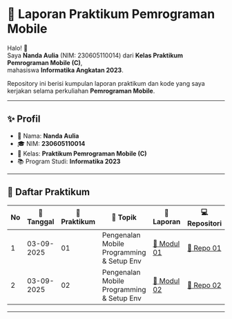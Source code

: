 # 📱 Laporan Praktikum Pemrograman Mobile

Halo! 👋  
Saya **Nanda Aulia** (NIM: 230605110014) dari **Kelas Praktikum Pemrograman Mobile (C)**,  
mahasiswa **Informatika Angkatan 2023**.  

Repository ini berisi kumpulan laporan praktikum dan kode yang saya kerjakan selama perkuliahan **Pemrograman Mobile**.  

---

## ✨ Profil
- 👤 Nama: **Nanda Aulia**  
- 🎓 NIM: **230605110014**  
- 🏫 Kelas: **Praktikum Pemrograman Mobile (C)**  
- 📚 Program Studi: **Informatika 2023**  

---

## 📑 Daftar Praktikum

| No | 📅 Tanggal   | 🔢 Praktikum | 📝 Topik                                      | 📖 Laporan | 💻 Repositori |
|----|-------------|--------------|----------------------------------------------|------------|---------------|
| 1  | 03-09-2025  | 01           | Pengenalan Mobile Programming & Setup Env    | [📂 Modul 01]([link_modul_01](https://drive.google.com/file/d/1Z98_uPFBW5dLu0ZHXhYrRpUIxDIs5sIj/view?usp=drive_link)) | [🔗 Repo 01](link_modul_01) |
| 2  | 03-09-2025  | 02           | Pengenalan Mobile Programming & Setup Env    | [📂 Modul 02]([link_modul_02](https://drive.google.com/file/d/1aUw945GK-xpiF6HfbT2t6N8WupVIcLkk/view?usp=drive_link)) | [🔗 Repo 02](link_modul_02) |

---


